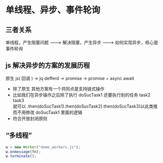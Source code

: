 <!--
 * @Author: 鱼小柔
 * @Date: 2020-11-15 11:17:43
 * @LastEditors: your name
 * @LastEditTime: 2020-11-22 10:49:13
 * @Description: file content
-->

# 单线程、异步、事件轮询

## 三者关系

单线程，产生阻塞问题 --->
解决阻塞，产生异步 --->
如何实现异步，核心是事件轮询

## js 解决异步的方案的发展历程

原生 js(
回调
) -> jq defferd -> promise -> promise + async await

- 除了原生 其他方案有一个共同点是支持链式操作
- 比如我们在异步操作之后除了执行 doSucTask1 还要执行别的任务 task2 task3  
  就可以 .then(doSucTask1).then(doSucTask2).then(doSucTask3)以此类推  
  而不用修改 doSucTask1 里面的逻辑
- 符合开放封闭原则

## “多线程”

```js
w = new Worker("demo_workers.js");
w.onmessage(fn);
w.terminate();
```
